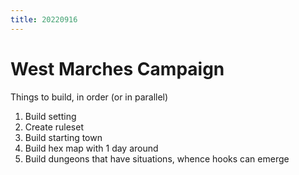 ```yaml
---
title: 20220916
---
```

# West Marches Campaign
Things to build, in order (or in parallel)
1. Build setting
2. Create ruleset
3. Build starting town
4. Build hex map with 1 day around
5. Build dungeons that have situations, whence hooks can emerge